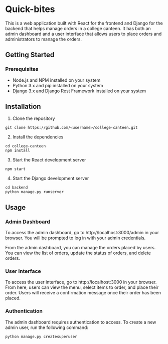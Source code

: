 # Quick-bites
This is a web application built with React for the frontend and Django for the backend that helps manage orders in a college canteen. It has both an admin dashboard and a user interface that allows users to place orders and administrators to manage the orders.

## Getting Started
### Prerequisites
- Node.js and NPM installed on your system
- Python 3.x and pip installed on your system
- Django 3.x and Django Rest Framework installed on your system

## Installation
1. Clone the repository
```
git clone https://github.com/<username>/college-canteen.git
```
2. Install the dependencies
```
cd college-canteen
npm install
```
3. Start the React development server
```
npm start
```
4. Start the Django development server
```
cd backend
python manage.py runserver
```
## Usage
### Admin Dashboard  
To access the admin dashboard, go to http://localhost:3000/admin in your browser. You will be prompted to log in with your admin credentials.  

From the admin dashboard, you can manage the orders placed by users. You can view the list of orders, update the status of orders, and delete orders.

### User Interface  
To access the user interface, go to http://localhost:3000 in your browser. From here, users can view the menu, select items to order, and place their order. Users will receive a confirmation message once their order has been placed.

### Authentication   
The admin dashboard requires authentication to access. To create a new admin user, run the following command:

```
python manage.py createsuperuser
````
